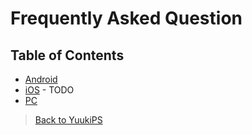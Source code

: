 # Frequently Asked Question

## Table of Contents

- [Android](/YuukiPS/docs/FAQ/Android/README.MD)
- [iOS](/YuukiPS/docs/FAQ/iOS/README.MD) - TODO
- [PC](/YuukiPS/docs/FAQ/PC/README.MD)

> [Back to YuukiPS](/YuukiPS/README.MD)
